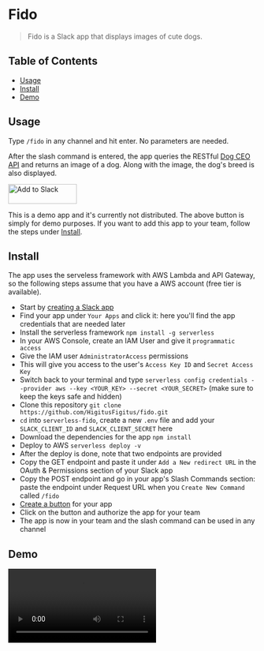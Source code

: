 # Fido

> Fido is a Slack app that displays images of cute dogs.


## Table of Contents

- [Usage](#usage)
- [Install](#install)
- [Demo](#demo)


## Usage

Type `/fido` in any channel and hit enter. No parameters are needed.

After the slash command is entered, the app queries the RESTful [Dog CEO API](https://dog.ceo/dog-api/about.php) and returns an image of a dog. Along with the image, the dog's breed is also displayed.

<a href="https://slack.com/oauth/authorize?scope=commands&client_id=270174729505.272275352931"><img alt="Add to Slack" height="40" width="139" src="https://platform.slack-edge.com/img/add_to_slack.png" srcset="https://platform.slack-edge.com/img/add_to_slack.png 1x, https://platform.slack-edge.com/img/add_to_slack@2x.png 2x" /></a>

This is a demo app and it's currently not distributed. The above button is simply for demo purposes. If you want to add this app to your team, follow the steps under [Install](#install).


## Install
The app uses the serveless framework with AWS Lambda and API Gateway, so the following steps assume that you have a AWS account (free tier is available).
+ Start by [creating a Slack app](https://api.slack.com/slack-apps)
+ Find your app under `Your Apps` and click it: here you'll find the app credentials that are needed later
+ Install the serverless framework `npm install -g serverless`
+ In your AWS Console, create an IAM User and give it `programmatic access`
+ Give the IAM user `AdministratorAccess` permissions
+ This will give you access to the user's `Access Key ID` and `Secret Access Key`
+ Switch back to your terminal and type `serverless config credentials --provider aws --key <YOUR_KEY> --secret <YOUR_SECRET>` (make sure to keep the keys safe and hidden)
+ Clone this repository `git clone https://github.com/HigitusFigitus/fido.git`
+ `cd` into `serverless-fido`, create a new `.env` file and add your `SLACK_CLIENT_ID` and `SLACK_CLIENT_SECRET` here
+ Download the dependencies for the app `npm install`
+ Deploy to AWS `serverless deploy -v`
+ After the deploy is done, note that two endpoints are provided
+ Copy the GET endpoint and paste it under `Add a New redirect URL` in the OAuth & Permissions section of your Slack app
+ Copy the POST endpoint and go in your app's Slash Commands section: paste the endpoint under Request URL when you `Create New Command` called `/fido`
+ [Create a button](https://api.slack.com/docs/slack-button) for your app
+ Click on the button and authorize the app for your team
+ The app is now in your team and the slash command can be used in any channel


## Demo

![Fido Demo](./images/fido_gif.mp4)